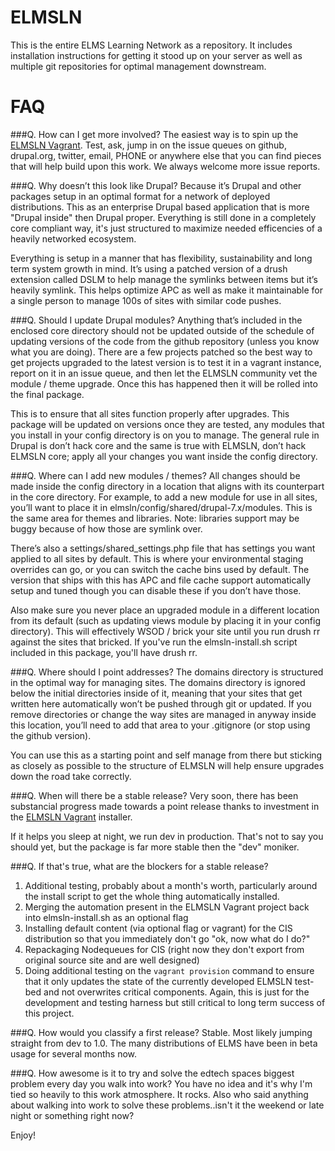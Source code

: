 ELMSLN
==============
This is the entire ELMS Learning Network as a repository.  It includes installation instructions for getting it stood up on your server as well as multiple git repositories for optimal management downstream.

FAQ
==============
###Q. How can I get more involved?
The easiest way is to spin up the [ELMSLN Vagrant](http://github.com/btopro/elmsln-vagrant). Test, ask, jump in on the issue queues on github, drupal.org, twitter, email, PHONE or anywhere else that you can find pieces that will help build upon this work. We always welcome more issue reports.

###Q. Why doesn’t this look like Drupal?
Because it’s Drupal and other packages setup in an optimal format for a network of deployed distributions. This as an enterprise Drupal based application that is more "Drupal inside" then Drupal proper. Everything is still done in a completely core compliant way, it's just structured to maximize needed efficencies of a heavily networked ecosystem.

Everything is setup in a manner that has flexibility, sustainability and long term system growth in mind. It’s using a patched version of a drush extension called DSLM to help manage the symlinks between items but it’s heavily symlink. This helps optimize APC as well as make it maintainable for a single person to manage 100s of sites with similar code pushes.

###Q. Should I update Drupal modules?
Anything that’s included in the enclosed core directory should not be updated outside of the schedule of updating versions of the code from the github repository (unless you know what you are doing). There are a few projects patched so the best way to get projects upgraded to the latest version is to test it in a vagrant instance, report on it in an issue queue, and then let the ELMSLN community vet the module / theme upgrade.  Once this has happened then it will be rolled into the final package.

This is to ensure that all sites function properly after upgrades.  This package will be updated on versions once they are tested, any modules that you install in your config directory is on you to manage.  The general rule in Drupal is don’t hack core and the same is true with ELMSLN, don’t hack ELMSLN core; apply all your changes you want inside the config directory.

###Q. Where can I add new modules / themes?
All changes should be made inside the config directory in a location that aligns with its counterpart in the core directory.  For example, to add a new module for use in all sites, you’ll want to place it in elmsln/config/shared/drupal-7.x/modules.  This is the same area for themes and libraries.  Note: libraries support may be buggy because of how those are symlink over.

There’s also a settings/shared_settings.php file that has settings you want applied to all sites by default.  This is where your environmental staging overrides can go, or you can switch the cache bins used by default.  The version that ships with this has APC and file cache support automatically setup and tuned though you can disable these if you don’t have those.

Also make sure you never place an upgraded module in a different location from its default (such as updating views module by placing it in your config directory).  This will effectively WSOD / brick your site until you run drush rr against the sites that bricked. If you've run the elmsln-install.sh script included in this package, you'll have drush rr.

###Q. Where should I point addresses?
The domains directory is structured in the optimal way for managing sites.  The domains directory is ignored below the initial directories inside of it, meaning that your sites that get written here automatically won’t be pushed through git or updated.  If you remove directories or change the way sites are managed in anyway inside this location, you’ll need to add that area to your .gitignore (or stop using the github version).

You can use this as a starting point and self manage from there but sticking as closely as possible to the structure of ELMSLN will help ensure upgrades down the road take correctly.

###Q. When will there be a stable release?
Very soon, there has been substancial progress made towards a point release thanks to investment in the [ELMSLN Vagrant](http://github.com/btopro/elmsln-vagrant) installer.

If it helps you sleep at night, we run dev in production. That's not to say you should yet, but the package is far more stable then the "dev" moniker.

###Q. If that's true, what are the blockers for a stable release?
1. Additional testing, probably about a month's worth, particularly around the install script to get the whole thing automatically installed.
2. Merging the automation present in the ELMSLN Vagrant project back into elmsln-install.sh as an optional flag
3. Installing default content (via optional flag or vagrant) for the CIS distribution so that you immediately don't go "ok, now what do I do?"
4. Repackaging Nodequeues for CIS (right now they don't export from original source site and are well designed)
5. Doing additional testing on the `vagrant provision` command to ensure that it only updates the state of the currently developed ELMSLN test-bed and not overwrites critical components.  Again, this is just for the development and testing harness but still critical to long term success of this project.

###Q. How would you classify a first release?
Stable. Most likely jumping straight from dev to 1.0.  The many distributions of ELMS have been in beta usage for several months now.

###Q. How awesome is it to try and solve the edtech spaces biggest problem every day you walk into work?
You have no idea and it's why I'm tied so heavily to this work atmosphere. It rocks.  Also who said anything about walking into work to solve these problems..isn't it the weekend or late night or something right now?

Enjoy!
